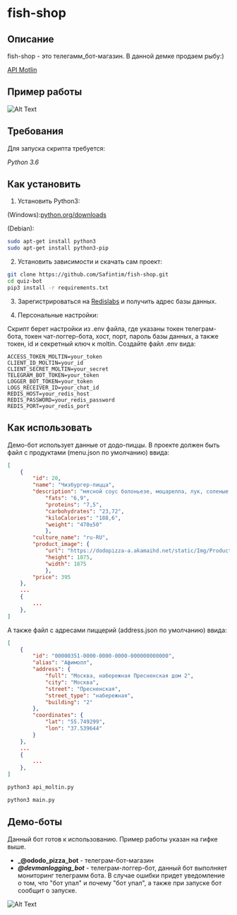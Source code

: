 # fish-shop

## Описание

fish-shop - это телегамм_бот-магазин. В данной демке продаем рыбу:)

[API Motlin](https://docs.moltin.com/api/)

## Пример работы

![Alt Text](http://ipic.su/img/img7/fs/fish-shop2.1561297725.gif)

## Требования

Для запуска скрипта требуется:

*Python 3.6*

## Как установить

1. Установить Python3:

(Windows):[python.org/downloads](https://www.python.org/downloads/windows/)

(Debian):

```sh
sudo apt-get install python3
sudo apt-get install python3-pip
```

2. Установить зависимости и скачать сам проект:

```sh
git clone https://github.com/Safintim/fish-shop.git
cd quiz-bot
pip3 install -r requirements.txt
```

3. Зарегистрироваться на [Redislabs](https://redislabs.com/) и получить адрес базы данных.

4. Персональные настройки:

Скрипт берет настройки из .env файла, где указаны токен телеграм-бота, токен чат-логгер-бота, хост, порт, пароль базы данных, а также токен, id и секретный ключ к moltin. Создайте файл .env вида:

```.env
ACCESS_TOKEN_MOLTIN=your_token
CLIENT_ID_MOLTIN=your_id
CLIENT_SECRET_MOLTIN=your_secret
TELEGRAM_BOT_TOKEN=your_token
LOGGER_BOT_TOKEN=your_token
LOGS_RECEIVER_ID=your_chat_id
REDIS_HOST=your_redis_host
REDIS_PASSWORD=your_redis_password
REDIS_PORT=your_redis_port
```

## Как использовать

Демо-бот использует данные от додо-пиццы. В проекте должен быть файл c продуктами (menu.json по умолчанию) ввида:

```json
[
    {
        "id": 20,
        "name": "Чизбургер-пицца",
        "description": "мясной соус болоньезе, моцарелла, лук, соленые огурчики, томаты, соус бургер", "food_value": {
            "fats": "6,9",
            "proteins": "7,5",
            "carbohydrates": "23,72",
            "kiloCalories": "188,6",
            "weight": "470±50"
            },
        "culture_name": "ru-RU",
        "product_image": {
            "url": "https://dodopizza-a.akamaihd.net/static/Img/Products/Pizza/ru-RU/1626f452-b56a-46a7-ba6e-c2c2c9707466.jpg",
            "height": 1875,
            "width": 1875
            },
        "price": 395
    },
    ...
    {
        ...
    },
]
```

А также файл с адресами пиццерий (address.json по умолчанию) ввида:

```json
[
    {
        "id": "00000351-0000-0000-0000-000000000000",
        "alias": "Афимолл",
        "address": {
            "full": "Москва, набережная Пресненская дом 2",
            "city": "Москва",
            "street": "Пресненская",
            "street_type": "набережная",
            "building": "2"
        },
        "coordinates": {
            "lat": "55.749299",
            "lon": "37.539644"
        }
    },
    ...
    {
        ...
    },
]
```

```sh
python3 api_moltin.py
```

```sh
python3 main.py
```

## Демо-боты

Данный бот готов к использованию. Пример работы указан на гифке выше.

* **_@ododo_pizza_bot** - телеграм-бот-магазин
* **_@devmanlogging_bot_** - телеграм-логгер-бот, данный бот выполняет мониторинг телеграмм бота.
В случае ошибки придет уведомление о том, что "бот упал" и почему "бот упал",
 а также при запуске бот сообщит о запуске.

![Alt Text](http://ipic.su/img/img7/fs/quiz-log.1559419941.png)
